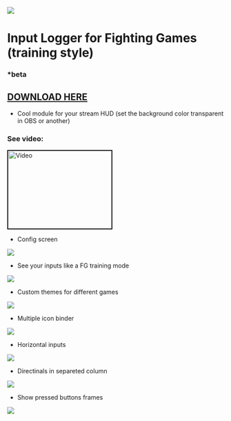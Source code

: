 

![](https://raw.githubusercontent.com/lucasteles/FGInputLogger/master/FGInputLogger/img/ico.png)
# Input Logger for Fighting Games (training style)
### *beta
## [DOWNLOAD HERE](https://lucasteles.github.io/assets/FGInputLogger.zip)

- Cool module for your stream HUD (set the background color transparent in OBS or another)

### See video:

<a href="http://www.youtube.com/watch?feature=player_embedded&v=HHRY8DZ0cP4
" target="_blank"><img src="http://img.youtube.com/vi/HHRY8DZ0cP4/0.jpg" 
alt="Video" width="240" height="180" border="2" /></a>


- Config screen

![](https://raw.githubusercontent.com/lucasteles/FGInputLogger/master/FGInputLogger/img/conf.png)

- See your inputs like a FG training mode

![](https://raw.githubusercontent.com/lucasteles/FGInputLogger/master/FGInputLogger/img/print.png)

- Custom themes for different games

![](https://raw.githubusercontent.com/lucasteles/FGInputLogger/master/FGInputLogger/img/print2.png)

- Multiple icon binder

![](https://raw.githubusercontent.com/lucasteles/FGInputLogger/master/FGInputLogger/img/print3.png)


- Horizontal inputs

![](https://raw.githubusercontent.com/lucasteles/FGInputLogger/master/FGInputLogger/img/horiz.png)

- Directinals in separeted column

![](https://raw.githubusercontent.com/lucasteles/FGInputLogger/master/FGInputLogger/img/print4.png)

- Show pressed buttons frames 

![](https://raw.githubusercontent.com/lucasteles/FGInputLogger/master/FGInputLogger/img/print5.png)


